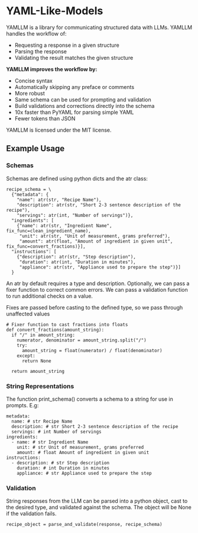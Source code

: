 # YAML-Like-Models
YAMLLM is a library for communicating structured data with LLMs. YAMLLM handles the workflow of:

- Requesting a response in a given structure
- Parsing the response
- Validating the result matches the given structure

**YAMLLM improves the workflow by:**
- Concise syntax
- Automatically skipping any preface or comments
- More robust
- Same schema can be used for prompting and validation
- Build validations and corrections directly into the schema
- 10x faster than PyYAML for parsing simple YAML
- Fewer tokens than JSON

YAMLLM is licensed under the MIT license.

## Example Usage
### Schemas
Schemas are defined using python dicts and the atr class:

```
recipe_schema = \
  {"metadata": {
    "name": atr(str, "Recipe Name"),
    "description": atr(str, "Short 2-3 sentence description of the recipe"),
    "servings": atr(int, "Number of servings")},
  "ingredients": [
    {"name": atr(str, "Ingredient Name", fix_func=clean_ingredient_name),
     "unit": atr(str, "Unit of measurement, grams preferred"),
     "amount": atr(float, "Amount of ingredient in given unit", fix_func=convert_fractions)}],
  "instructions": [
    {"description": atr(str, "Step description"),
     "duration": atr(int, "Duration in minutes"),
     "appliance": atr(str, "Appliance used to prepare the step")}]
  }
```
An atr by default requires a type and description. Optionally, we can pass a fixer function to correct common errors. We can pass a validation function to run additional checks on a value.

Fixes are passed before casting to the defined type, so we pass through unaffected values
```
# Fixer function to cast fractions into floats
def convert_fractions(amount_string):
  if "/" in amount_string:
    numerator, denominator = amount_string.split("/")
    try:
      amount_string = float(numerator) / float(denominator)
    except:
      return None

  return amount_string
```

### String Representations
The function print_schema() converts a schema to a string for use in prompts. E.g:
```
metadata:
  name: # str Recipe Name
  description: # str Short 2-3 sentence description of the recipe
  servings: # int Number of servings
ingredients:
  - name: # str Ingredient Name
    unit: # str Unit of measurement, grams preferred
    amount: # float Amount of ingredient in given unit
instructions:
  - description: # str Step description
    duration: # int Duration in minutes
    appliance: # str Appliance used to prepare the step
```

### Validation
String responses from the LLM can be parsed into a python object, cast to the desired type, and validated against the schema. The object will be None if the validation fails.
```
recipe_object = parse_and_validate(response, recipe_schema)
```
